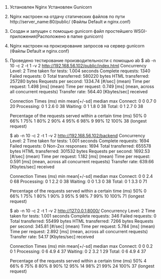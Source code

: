 1.  Установлен Nginx
    Установлен Gunicorn   
2.  Nginx настроен на отдачу статических файлов по пути http://server_name:80/public/ (Файлы Default и nginx.conf)
3.  Создан и запущен с помощью gunicorn файл простейшего WSGI-приложения(Расположено в папке gunicorn)
4.  Nginx настроен на проксирование запросов на сервер gunicorn (Файлы Default и nginx.conf)
5.  Проведено тестирование производительности с помощью ab
    $ ab -n 10 -c 2 -t 1 -v 2 http://192.168.56.102/public/index.html
    Concurrency Level:      2
    Time taken for tests:   1.004 seconds
    Complete requests:      1340
    Failed requests:        0
    Total transferred:      580220 bytes
    HTML transferred:       257280 bytes
    Requests per second:    1334.74 [#/sec] (mean)
    Time per request:       1.498 [ms] (mean)
    Time per request:       0.749 [ms] (mean, across all concurrent requests)
    Transfer rate:          564.40 [Kbytes/sec] received

    Connection Times (ms)
                min  mean[+/-sd] median   max
    Connect:        0    0   0.7      0      20
    Processing:     0    1   2.6      0      38
    Waiting:        0    1   1.8      0      38
    Total:          0    1   2.7      0      38

    Percentage of the requests served within a certain time (ms)
    50%      0
    66%      1
    75%      1
    80%      2
    90%      4
    95%      6
    98%      9
    99%     12
    100%     38 (longest request)

    $ ab -n 10 -c 2 -t 1 -v 2 http://192.168.56.102/backend
    Concurrency Level:      2
    Time taken for tests:   1.001 seconds
    Complete requests:      1694
    Failed requests:        0
    Non-2xx responses:      1694
    Total transferred:      655578 bytes
    HTML transferred:       301532 bytes
    Requests per second:    1692.53 [#/sec] (mean)
    Time per request:       1.182 [ms] (mean)
    Time per request:       0.591 [ms] (mean, across all concurrent requests)
    Transfer rate:          639.66 [Kbytes/sec] received

    Connection Times (ms)
                min  mean[+/-sd] median   max
    Connect:        0    0   2.4      0      68
    Processing:     0    1   2.2      0      38
    Waiting:        0    0   1.3      0      38
    Total:          0    1   3.3      0      71

    Percentage of the requests served within a certain time (ms)
    50%      0
    66%      1
    75%      1
    80%      1
    90%      3
    95%      5
    98%      7
    99%     10
    100%     71 (longest request)

    $ ab -n 10 -c 2 -t 1 -v 2 http://127.0.0.1:8000/
    Concurrency Level:      2
    Time taken for tests:   1.001 seconds
    Complete requests:      346
    Failed requests:        0
    Total transferred:      55499 bytes
    HTML transferred:       7266 bytes
    Requests per second:    345.81 [#/sec] (mean)
    Time per request:       5.784 [ms] (mean)
    Time per request:       2.892 [ms] (mean, across all concurrent requests)
    Transfer rate:          54.17 [Kbytes/sec] received

    Connection Times (ms)
                min  mean[+/-sd] median   max
    Connect:        0    0   0.2      0       1
    Processing:     0    6   4.9      4      37
    Waiting:        0    2   3.2      1      29
    Total:          0    6   4.9      4      37

    Percentage of the requests served within a certain time (ms)
    50%      4
    66%      6
    75%      8
    80%      8
    90%     12
    95%     14
    98%     21
    99%     24
    100%     37 (longest request)